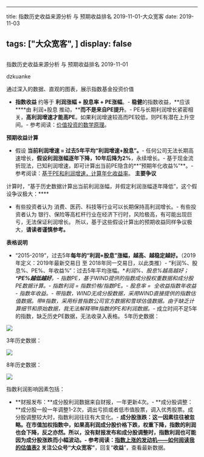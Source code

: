 
---
title:  指数历史收益来源分析 与 预期收益排名 2019-11-01-大众宽客
date: 2019-11-03

tags: ["大众宽客", ]
display: false
---


## 



指数历史收益来源分析 与 预期收益排名 2019-11-01




dzkuanke




通过深入的数据、直观的图表，展示指数基金投资价值

- **指数收益**&nbsp;约等于&nbsp;**利润涨幅 + 股息率 + PE涨幅**。- **稳健**的指数收益，**应该****由 利润+股息 推动，****而不是来自PE提升**。- PE与长期利润增长紧密相关，**高利润增速才能高PE**。如果利润增速较高而PE较低，则PE有潜在上升空间。- 参考阅读：[价值投资的数学原理](http://mp.weixin.qq.com/s?__biz=MzAwMTc1MDcwNw==&amp;mid=2648274451&amp;idx=1&amp;sn=44d9d6c443edc171b0419702811c7696&amp;chksm=82f935cfb58ebcd9572df46d809cb474f96a4e18a6b74b4ab060bdc701f3dee9934d7eb96ca5&amp;scene=21#wechat_redirect)。


**预期收益计算**
- 假设&nbsp;**当前利润增速 = 过去5年平均“利润增速+股息”。**- 任何公司无法长期高速增长，**假设利润涨幅逐年下降，10年后降为2%**，永续增长。- 基于现金流折现法，已知利润增速，即可计算出当前PE隐含的**“预期年化收益%”**。- 参考阅读：[基于PE和利润增速，计算年化收益率](http://mp.weixin.qq.com/s?__biz=MzAwMTc1MDcwNw==&amp;mid=2648274113&amp;idx=1&amp;sn=5828b4b8cbae45f9fda1e9a5cb1c1354&amp;chksm=82f9371db58ebe0b31d6359bde7b56fac4cc7d0f95d0049ad2320fa9dcf5d5e858356ffd1539&amp;scene=21#wechat_redirect)。
**主要争议**

计算时，“基于历史数据计算出当前利润涨幅，并假定利润涨幅逐年降低”，这个假设争议极大：****
- 有些投资者认为 消费、医药、科技等行业可以长期保持高利润增长。- 有些投资者认为 银行、保险等高杠杆行业在经济下行时，风险极高，有可能出现巨亏，无法保证利润增长。
所以，基于这些假设计算出的预期收益同样争议极大，**请读者谨慎参考。**



**表格说明**
- <h-char unicode="201c" class="biaodian cjk bd-open punct">“</h-char>2015-2019<h-char unicode="201d" class="biaodian cjk bd-close bd-end punct">”</h-char><h-char unicode="ff0c" class="biaodian cjk bd-end bd-cop bd-hangable bd-jiya">，</h-char>过去5年**每年的“利润+股息”涨幅，越高、越稳定越好。**<h-char unicode="3002" class="biaodian cjk bd-end bd-cop bd-hangable bd-jiya">（2019年定义：2019年最新交易日 至 2018年同一交易日，以此类推）</h-char>- “利润%<h-char unicode="3001" class="biaodian cjk bd-end bd-cop bd-hangable bd-jiya">、股息%、</h-char>PE%<h-char unicode="3001" class="biaodian cjk bd-end bd-cop bd-hangable bd-jiya">、</h-char>年收益%”<h-char unicode="ff1a" class="biaodian cjk bd-end bd-jiya">：过去</h-char>5年平均涨幅。**利润%、股息%越高越好；****PE%越低越好**。- 指数PE，基于WIND提供的指数成分股权重数据和成分股PE数据计算。- 指数利润 = 指数价格/指数PE。- 股息率 =&nbsp; 全收益指数年收益 - 指数年收益。- 带*指数，WIND无成分股数据，采用WIND直接提供的指数估值数据。带#指数，采用标普指数公司官方数据和雪球估值数据。由于缺乏计算细节和原始数据，**我无法解释带*#指数的PE和利润数据。**- 成立时间不足5年的指数，缺乏历史PE数据，无法收录入表格。
5年历史数据：

<img class="rich_pages js_insertlocalimg" data-ratio="1.050179211469534" data-s="300,640" src="https://mmbiz.qpic.cn/mmbiz_png/PKw3FQPmhIjibFNS4pI7TJ4JRgwSPuKtR74zKN3oQLUugxVNPGXnEibcuHkOnicHlibraFhdSpTU8MLia3jLXFHuRvQ/640?wx_fmt=png" data-type="png" data-w="1116" style=""/>



3年历史数据：

<img class="rich_pages js_insertlocalimg" data-ratio="1.2661290322580645" data-s="300,640" src="https://mmbiz.qpic.cn/mmbiz_png/PKw3FQPmhIjibFNS4pI7TJ4JRgwSPuKtR1bbFtax2pckEf221gRLRaib0pw2MZUt7iatDnicbosqSRNWBwtoElbicqw/640?wx_fmt=png" data-type="png" data-w="992" style=""/>



8年历史数据：

<img class="rich_pages js_insertlocalimg" data-ratio="0.72734375" data-s="300,640" src="https://mmbiz.qpic.cn/mmbiz_png/PKw3FQPmhIjibFNS4pI7TJ4JRgwSPuKtRotYV5HqGwKa3jjXz2icwLfHH8lCqicibRicVY4pRQadDiaURiczIOricuBtkw/640?wx_fmt=png" data-type="png" data-w="1280" style=""/>





指数利润影响因素包括：
- **财报发布：**成分股利润数据来自财报，一年更新4次。- **成分股调整：**成分股一般一年调整1-2次，调出亏损或者低市值股票，调入优秀股票。成分股调整较大时，指数利润往往有大变化。- **成分股涨跌：**这一因素往往被忽略。在市值加权指数中，如果高利润成分股价格下跌，权重下降，指数的利润也会下降，反之亦然。所以，没有财报发布和成分股调整时，指数利润也可能因为成分股涨跌而小幅波动。- 参考阅读：[指数上涨的发动机——如何阅读我的估值表2](http://mp.weixin.qq.com/s?__biz=MzAwMTc1MDcwNw==&amp;mid=2648274089&amp;idx=1&amp;sn=65aa9059d4b86b861476521b1d9ad3a9&amp;chksm=82f93775b58ebe63c296c5b83a84eb6fa758ca732fb6c6c9e814293719ad911a8b74d09690af&amp;scene=21#wechat_redirect)
关注公众号**“大众宽客”**，回复“**收益**”，查看最新数据。








